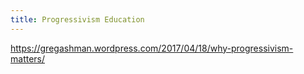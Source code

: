 ```yaml
---
title: Progressivism Education
---
```


https://gregashman.wordpress.com/2017/04/18/why-progressivism-matters/